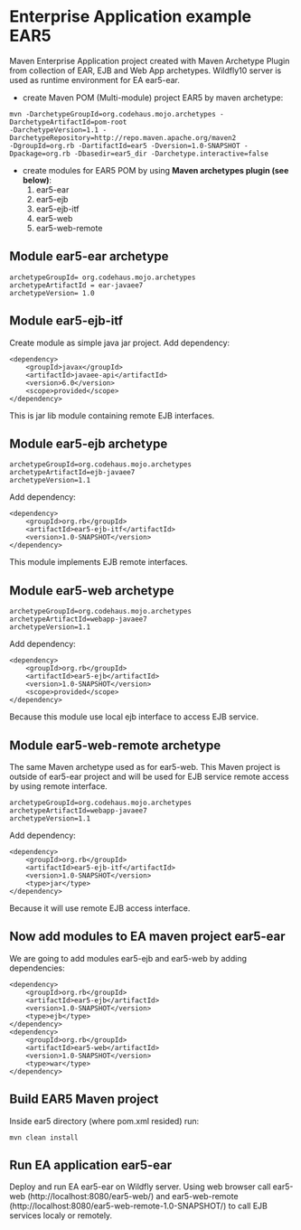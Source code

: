 # Enterprise Application example EAR5

Maven Enterprise Application project created with Maven Archetype Plugin 
from collection of EAR, EJB and Web App archetypes. Wildfly10 server is used
as runtime environment for EA ear5-ear. 

- create Maven POM (Multi-module) project EAR5 by maven archetype:
~~~
mvn -DarchetypeGroupId=org.codehaus.mojo.archetypes -DarchetypeArtifactId=pom-root 
-DarchetypeVersion=1.1 -DarchetypeRepository=http://repo.maven.apache.org/maven2 
-DgroupId=org.rb -DartifactId=ear5 -Dversion=1.0-SNAPSHOT -Dpackage=org.rb -Dbasedir=ear5_dir -Darchetype.interactive=false
~~~
- create modules for EAR5 POM by using **Maven archetypes plugin (see below)**: 
    1. ear5-ear
    2. ear5-ejb
    3. ear5-ejb-itf
    4. ear5-web
    5. ear5-web-remote

## Module  ear5-ear archetype

~~~
archetypeGroupId= org.codehaus.mojo.archetypes
archetypeArtifactId = ear-javaee7
archetypeVersion= 1.0
~~~


## Module ear5-ejb-itf

Create module as simple java jar project.
Add dependency:
~~~
<dependency>
    <groupId>javax</groupId>
    <artifactId>javaee-api</artifactId>
    <version>6.0</version>
    <scope>provided</scope>
</dependency>
~~~
This is jar lib module containing remote EJB interfaces.

## Module ear5-ejb archetype
~~~
archetypeGroupId=org.codehaus.mojo.archetypes 
archetypeArtifactId=ejb-javaee7
archetypeVersion=1.1
~~~
Add dependency:
~~~
<dependency>
    <groupId>org.rb</groupId>
    <artifactId>ear5-ejb-itf</artifactId>
    <version>1.0-SNAPSHOT</version>
</dependency>
~~~
This module implements EJB remote interfaces.

## Module ear5-web archetype
~~~
archetypeGroupId=org.codehaus.mojo.archetypes 
archetypeArtifactId=webapp-javaee7 
archetypeVersion=1.1
~~~
Add dependency:
~~~
<dependency>
    <groupId>org.rb</groupId>
    <artifactId>ear5-ejb</artifactId>
    <version>1.0-SNAPSHOT</version>
    <scope>provided</scope>
</dependency>
~~~
Because this module use local ejb interface to access EJB service.


## Module ear5-web-remote archetype
The same Maven archetype used as for ear5-web.
This Maven project is outside of ear5-ear project and will be used for
EJB service remote access by using remote interface.
~~~
archetypeGroupId=org.codehaus.mojo.archetypes 
archetypeArtifactId=webapp-javaee7 
archetypeVersion=1.1
~~~

Add dependency:
~~~
<dependency>
    <groupId>org.rb</groupId>
    <artifactId>ear5-ejb-itf</artifactId>
    <version>1.0-SNAPSHOT</version>
    <type>jar</type>
</dependency>
~~~
Because it will use remote EJB access interface.

## Now add modules to EA maven project ear5-ear

We are going to add modules ear5-ejb and ear5-web 
by adding dependencies:
~~~
<dependency>
    <groupId>org.rb</groupId>
    <artifactId>ear5-ejb</artifactId>
    <version>1.0-SNAPSHOT</version>
    <type>ejb</type>
</dependency>
<dependency>
    <groupId>org.rb</groupId>
    <artifactId>ear5-web</artifactId>
    <version>1.0-SNAPSHOT</version>
    <type>war</type>
</dependency>
~~~

## Build EAR5 Maven project
Inside ear5 directory (where pom.xml resided) run:
~~~
mvn clean install
~~~

## Run EA application ear5-ear

Deploy and run EA ear5-ear on Wildfly server.
Using web browser call 
ear5-web (http://localhost:8080/ear5-web/)
and ear5-web-remote (http://localhost:8080/ear5-web-remote-1.0-SNAPSHOT/) to call EJB services localy or
remotely.